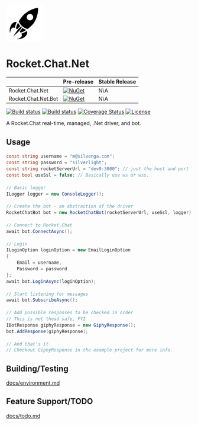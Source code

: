 ![Rocket.Chat.Net](/docs/images/icon.png)

# Rocket.Chat.Net

|                     | Pre-release                                 | Stable Release |
| ------------------- | ------------------------------------------- | ---            |
| Rocket.Chat.Net     | [![NuGet][Base-Nuget-Img]][Base-Nuget-Link] | N\A            |
| Rocket.Chat.Net.Bot | [![NuGet][Bot-Nuget-Img]][Bot-Nuget-Link]   | N\A            |

[Base-Nuget-Img]: https://img.shields.io/nuget/vpre/Rocket.Chat.Net.svg?style=flat-square&maxAge=3600
[Base-Nuget-Link]: https://www.nuget.org/packages/Rocket.Chat.Net/
[Bot-Nuget-Img]: https://img.shields.io/nuget/vpre/Rocket.Chat.Net.Bot.svg?style=flat-square&maxAge=3600
[Bot-Nuget-Link]: https://www.nuget.org/packages/Rocket.Chat.Net.Bot/

[![Build status](https://img.shields.io/appveyor/ci/Silvenga/rocket-chat-net.svg?style=flat-square&maxAge=300&label=appveyor)](https://ci.appveyor.com/project/Silvenga/rocket-chat-net) 
[![Build status](https://img.shields.io/travis/Silvenga/Rocket.Chat.Net.svg?style=flat-square&maxAge=300&label=travis)](https://travis-ci.org/Silvenga/Rocket.Chat.Net) 
[![Coverage Status](https://img.shields.io/coveralls/Silvenga/Rocket.Chat.Net.svg?style=flat-square&maxAge=300)](https://coveralls.io/github/Silvenga/Rocket.Chat.Net?branch=master)
[![License](https://img.shields.io/github/license/Silvenga/Rocket.Chat.Net.svg?style=flat-square&maxAge=604800)](https://github.com/Silvenga/Rocket.Chat.Net/blob/master/LICENSE)

A Rocket.Chat real-time, managed, .Net driver, and bot. 

## Usage

```csharp
const string username = "m@silvenga.com";
const string password = "silverlight";
const string rocketServerUrl = "dev0:3000"; // just the host and port
const bool useSsl = false; // Basically use ws or wss.

// Basic logger
ILogger logger = new ConsoleLogger();

// Create the bot - an abstraction of the driver
RocketChatBot bot = new RocketChatBot(rocketServerUrl, useSsl, logger);

// Connect to Rocket.Chat
await bot.ConnectAsync();

// Login
ILoginOption loginOption = new EmailLoginOption
{
    Email = username,
    Password = password
};
await bot.LoginAsync(loginOption);

// Start listening for messages
await bot.SubscribeAsync();

// Add possible responses to be checked in order
// This is not thead safe, FYI 
IBotResponse giphyResponse = new GiphyResponse();
bot.AddResponse(giphyResponse);

// And that's it
// Checkout GiphyResponse in the example project for more info.
```

## Building/Testing

[docs/environment.md](docs/environment.md)

## Feature Support/TODO

[docs/todo.md](docs/todo.md)